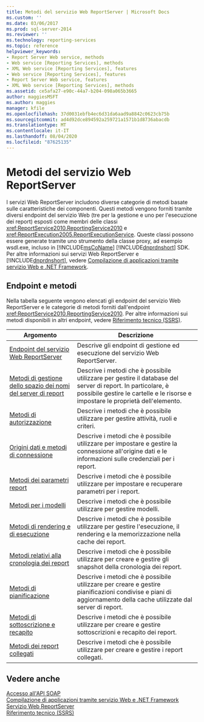 ```yaml
---
title: Metodi del servizio Web ReportServer | Microsoft Docs
ms.custom: ''
ms.date: 03/06/2017
ms.prod: sql-server-2014
ms.reviewer: ''
ms.technology: reporting-services
ms.topic: reference
helpviewer_keywords:
- Report Server Web service, methods
- Web service [Reporting Services], methods
- XML Web service [Reporting Services], features
- Web service [Reporting Services], features
- Report Server Web service, features
- XML Web service [Reporting Services], methods
ms.assetid: ce5afa27-e90c-44a7-b204-098a065b3665
author: maggiesMSFT
ms.author: maggies
manager: kfile
ms.openlocfilehash: 37d0031ebfb4ec6d31da6aad9a8842c0623cb75b
ms.sourcegitcommit: ad4d92dce894592a259721a1571b1d8736abacdb
ms.translationtype: MT
ms.contentlocale: it-IT
ms.lasthandoff: 08/04/2020
ms.locfileid: "87625135"
---
```

# <a name="report-server-web-service-methods"></a>Metodi del servizio Web ReportServer
  I servizi Web ReportServer includono diverse categorie di metodi basate sulle caratteristiche dei componenti. Questi metodi vengono forniti tramite diversi endpoint del servizio Web (tre per la gestione e uno per l'esecuzione dei report) esposti come membri delle classi <xref:ReportService2010.ReportingService2010> e <xref:ReportExecution2005.ReportExecutionService>. Queste classi possono essere generate tramite uno strumento della classe proxy, ad esempio wsdl.exe, incluso in [!INCLUDE[msCoName](../../../includes/msconame-md.md)] [!INCLUDE[dnprdnshort](../../../includes/dnprdnshort-md.md)] SDK. Per altre informazioni sui servizi Web ReportServer e [!INCLUDE[dnprdnshort](../../../includes/dnprdnshort-md.md)], vedere [Compilazione di applicazioni tramite servizio Web e .NET Framework](../net-framework/building-applications-using-the-web-service-and-the-net-framework.md).  
  
## <a name="endpoints-and-methods"></a>Endpoint e metodi  
 Nella tabella seguente vengono elencati gli endpoint del servizio Web ReportServer e le categorie di metodi forniti dall'endpoint <xref:ReportService2010.ReportingService2010>. Per altre informazioni sui metodi disponibili in altri endpoint, vedere [Riferimento tecnico &#40;SSRS&#41;](../../technical-reference-ssrs.md).  
  
|Argomento|Descrizione|  
|-----------|-----------------|  
|[Endpoint del servizio Web ReportServer](report-server-web-service-endpoints.md)|Descrive gli endpoint di gestione ed esecuzione del servizio Web ReportServer.|  
|[Metodi di gestione dello spazio dei nomi del server di report](report-server-namespace-management-methods.md)|Descrive i metodi che è possibile utilizzare per gestire il database del server di report. In particolare, è possibile gestire le cartelle e le risorse e impostare le proprietà dell'elemento.|  
|[Metodi di autorizzazione](authorization-methods.md)|Descrive i metodi che è possibile utilizzare per gestire attività, ruoli e criteri.|  
|[Origini dati e metodi di connessione](data-sources-and-connection-methods.md)|Descrive i metodi che è possibile utilizzare per impostare e gestire la connessione all'origine dati e le informazioni sulle credenziali per i report.|  
|[Metodi dei parametri report](report-parameters-methods.md)|Descrive i metodi che è possibile utilizzare per impostare e recuperare parametri per i report.|  
|[Metodi per i modelli](../report-server-web-service.md)|Descrive i metodi che è possibile utilizzare per gestire modelli.|  
|[Metodi di rendering e di esecuzione](rendering-and-execution-methods.md)|Descrive i metodi che è possibile utilizzare per gestire l'esecuzione, il rendering e la memorizzazione nella cache dei report.|  
|[Metodi relativi alla cronologia dei report](report-history-methods.md)|Descrive i metodi che è possibile utilizzare per creare e gestire gli snapshot della cronologia dei report.|  
|[Metodi di pianificazione](scheduling-methods.md)|Descrive i metodi che è possibile utilizzare per creare e gestire pianificazioni condivise e piani di aggiornamento della cache utilizzate dal server di report.|  
|[Metodi di sottoscrizione e recapito](subscription-and-delivery-methods.md)|Descrive i metodi che è possibile utilizzare per creare e gestire sottoscrizioni e recapito dei report.|  
|[Metodi dei report collegati](linked-reports-methods.md)|Descrive i metodi che è possibile utilizzare per creare e gestire i report collegati.|  
  
## <a name="see-also"></a>Vedere anche  
 [Accesso all'API SOAP](../accessing-the-soap-api.md)   
 [Compilazione di applicazioni tramite servizio Web e .NET Framework](../net-framework/building-applications-using-the-web-service-and-the-net-framework.md)   
 [Servizio Web ReportServer](../report-server-web-service.md)   
 [Riferimento tecnico &#40;SSRS&#41;](../../technical-reference-ssrs.md)  
  
  
